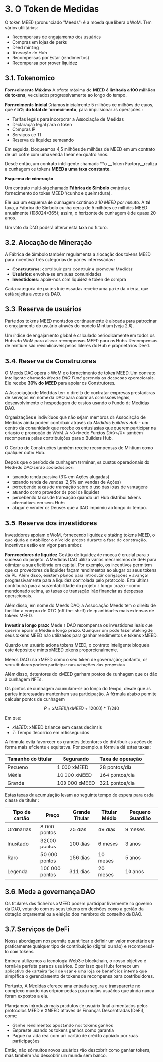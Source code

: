 # 3. O Token de Medidas

O token MEED (pronunciado "Meeds") é a moeda que libera o WoM. Tem vários utilitários:

- Recompensas de engajamento dos usuários
- Compras em lojas de perks
- Deed minting
- Alocação do Hub
- Recompensas por Estar (rendimentos)
- Recompensa por prover liquidez


## 3.1. Tokenomico

**Fornecimento Máximo** A oferta máxima de **MEED é limitada a 100 milhões de tokens**, veiculados progressivamente ao longo do tempo.

**Fornecimento Inicial** Criamos inicialmente 5 milhões de milhões de euros, que é **5% do total de fornecimento**, para impulsionar as operações :

- Tarifas legais para incorporar a Associação de Medidas
- Declaração legal para o token
- Compras IP
- Serviços de TI
- Reserva de liquidez semeando

Em seguida, bloqueamos 4,5 milhões de milhões de MEED em um contrato de um cofre com uma venda linear em quatro anos.

Desde então, um contrato inteligente chamado **o __Token Factory__realiza a cunhagem de tokens **MEED a uma taxa constante**.

**Esquema de mineração**

Um contrato multi-sig chamado __Fábrica de Símbolo__ controla o fornecimento do token MEED '(cunho e queimadura).

Ele usa um esquema de cunhagem contínuo a *10 MEED por minuto*. A tal taxa, a Fábrica de Símbolo cunha cerca de 5 milhões de milhões MEED anualmente (10*60*24*365); assim, o horizonte de cunhagem é de quase 20 anos.

Um voto da DAO poderá alterar esta taxa no futuro.

## 3.2. Alocação de Mineração

A Fábrica de Símbolo também regulamenta a alocação dos tokens MEED para incentivar três categorias de partes interessadas :

- **Construtores**: contribuir para construir e promover Medidas
- **Usuários**: envolva-se em suas comunidades
- **Investidores**: apoie-nos com liquidez e token de compra

Cada categoria de partes interessadas recebe uma parte da oferta, que está sujeita a votos da DAO.

## 3.3. Reserva de usuários

Parte dos tokens MEED montados continuamente é alocada para patrocinar o engajamento do usuário através do modelo Mintium (veja 2.6).

Um índice de engajamento global é calculado periodicamente em todos os Hubs do WoM para alocar recompensas MEED para os Hubs. Recompensas de mintium são reivindicáveis pelos líderes do Hub e proprietários Deed.

## 3.4. Reserva de Construtores

O Meeds DAO opera o WoM e o fornecimento de token MEED. Um contrato inteligente chamado _Meeds DAO Fund_ gerencia as despesas operacionais. Ele recebe **30% do MEED** para apoiar os Construtores.

A Associação de Medidas tem o direito de contratar empresas prestadoras de serviços em nome da DAO para cobrir as comissões legais, desenvolvimento e hospedagem de custos usando o Fundo de Medidas DAO.

Organizações e indivíduos que não sejam membros da Associação de Medidas ainda podem contribuir através da _Medidas Builders Hub_  - um centro da comunidade que recebe os entusiastas que querem participar na criação e promoção do WoM. A <0>Mede Fundos DAO</0> também recompensa pelas contribuições para o Builders Hub.

O Centro de Construções também recebe recompensas de Mintium como qualquer outro Hub.

Depois que o período de cunhagem terminar, os custos operacionais do Medieds DAO serão apoiados por:

- taxando renda passiva (3% em Ações alugadas)
- taxando renda de vendas (2,5% em vendas de Ações)
- percebendo taxas de transação sobre o uso das lojas de vantagens
- atuando como provedor de pool de liquidez
- percebendo taxas de transação quando um Hub distribui tokens alternativos em seus Hubs
- alugar e vender os Deuses que a DAO imprimiu ao longo do tempo.

## 3.5. Reserva dos investidores

Investidores apoiam o WoM, fornecendo liquidez e staking tokens MEED, o que ajuda a estabilizar o nível de preços durante a fase de construção. Incentivos estão em vigor para ambos:

**Fornecedores de liquidez** Gestão de liquidez de moeda é crucial para o sucesso do projeto. A Medidas DAO utiliza vários mecanismos de deFi para otimizar a sua eficiência em capital. Por exemplo, os incentivos permitem que os provedores de liquidez façam rendimentos ao alugar os seus tokens de PL. Além disso, existem planos para introduzir obrigações e avançar progressivamente para a liquidez controlada pelo protocolo. Esta última contribuirá para a sustentabilidade do projeto a longo prazo - como mencionado acima, as taxas de transação irão financiar as despesas operacionais.

Além disso, em nome do Meeds DAO, a Associação Meeds tem o direito de facilitar a compra de OTC (off-the-shelf) de quantidades mais extensas de tokens MEED.

**Investir a longo prazo** Mede a DAO recompensa os investidores leais que querem apoiar a Média a longo prazo. Qualquer um pode fazer staking de seus tokens MEED não utilizados para ganhar rendimentos e tokens xMEED.

Quando um usuário aciona tokens MEED, o contrato inteligente bloqueia este depósito e mints xMEED tokens proporcionalmente.

Meeds DAO usa xMEED como o seu token de governação; portanto, os seus titulares podem participar nas votações das propostas.

Além disso, detentores do xMEED ganham pontos de cunhagem que os dão à cunhagem NFTs.

Os pontos de cunhagem acumulam-se ao longo do tempo, desde que as partes interessadas mantenham sua participação. A fórmula abaixo permite calcular pontos de cunhagem:

 $$ P = xMEED / (xMEED + 12000) * T / 240 $$

 Em que:

- $xMEED$: xMEED balance sem casas decimais
- $T$: Tempo decorrido em milissegundos

A fórmula evita favorecer os grandes detentores de distribuir as ações de forma mais eficiente e equitativa. Por exemplo, a fórmula dá estas taxas :

| **Tamanho do titular** | **Segurando** | **Taxa de operação** |
| ---------------------- | ------------- | -------------------- |
| Pequeno                | 1 000 xMEED   | 28 pontos/dia        |
| Média                  | 10 000 xMEED  | 164 pontos/dia       |
| Grande                 | 100 000 xMEED | 321 pontos/dia       |


Estas taxas de acumulação levam ao seguinte tempo de espera para cada classe de titular :

| **Tipo de cartão** | **Preço**      | **Grande Titular** | **Titular Médio** | **Pequeno Guardião** |
| ------------------ | -------------- | ------------------ | ----------------- | -------------------- |
| Ordinárias         | 8 000 pontos   | 25 dias            | 49 dias           | 9 meses              |
| Inusitado          | 32000 pontos   | 100 dias           | 6 meses           | 3 anos               |
| Raro               | 50 000 pontos  | 156 dias           | 10 meses          | 5 anos               |
| Legenda            | 100 000 pontos | 311 dias           | 20 meses          | 10 anos              |

## 3.6. Mede a governança DAO

Os titulares dos ficheiros xMEED podem participar livremente no governo da DAO, votando com os seus tokens em decisões como a gestão da dotação orçamental ou a eleição dos membros do conselho da DAO.

## 3.7. Serviços de DeFi

Nossa abordagem nos permite quantificar e definir um valor monetário em praticamente qualquer tipo de contribuição (digital ou não) e recompensá-lo com tokens.

Embora utilizemos a tecnologia Web3 e blockchain, o nosso objetivo é torná-la perfeita para os usuários. É por isso que Hubs fornece um aplicativo de carteira fácil de usar e uma loja de benefícios interna que simplifica o gerenciamento de tokens de recompensa para contribuidores.

Portanto, A Medidas oferece uma entrada segura e transparente no complexo mundo das criptomoedas para muitos usuários que ainda nunca foram expostos a ela.

Planejamos introduzir mais produtos de usuário final alimentados pelos protocolos MEED e XMEED através de Finanças Descentradas (DeFi), como:

- Ganhe rendimentos apostando nos tokens ganhos
- Empreste usando os tokens ganhos como garantia
- Pague na vida real com um cartão de crédito apoiado por suas participações

Então, não só muitos novos usuários vão descobrir como ganhar tokens, mas também vão descobrir um mundo sem banco.


